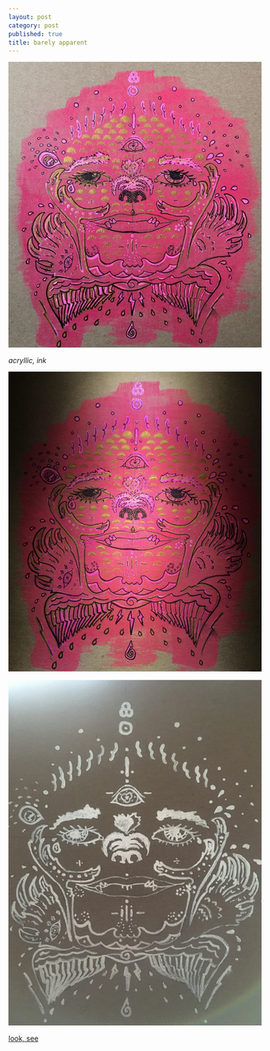 ```yaml
---
layout: post
category: post
published: true
title: barely apparent
---
```

![barely apparent](/media/bea/bear-apparent.jpeg)
<!--more-->
<span class='medium fr'>*acryllic, ink*</span>
  
  
  
![barely apparent dark](/media/bea/bear-apparent-dark.jpeg)
  
![barely apparent lines](/media/bea/bear-apparent-lines.jpeg)
  
  
[look, see](http://www.scottkilts.com/post/2020/03/23/look-see/)
